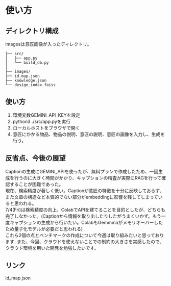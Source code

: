 # 使い方

## ディレクトリ構成
imagesは意匠画像が入ったディレクトリ。
```
├── src/
│   ├── app.py             
│   └── build_db.py      
│
├── images/ 
├── id_map.json      
├── knowledge.json         
└── design_index.faiss     
```

## 使い方
1. 環境変数GEMINI_API_KEYを設定
2. python3 ./src/app.pyを実行
3. ローカルホストをブラウザで開く
4. 意匠にかかる物品、物品の説明、意匠の説明、意匠の画像を入力し、生成を行う。

## 反省点、今後の展望
Captionの生成にGEMINI_APIを使ったが、無料プランで作成したため、一回生成を行うのに大きく時間がかかり、キャプションの精査が実際にRAGを行って確認することが困難であった。  
現在、検索精度が著しく低い。Captionが意匠の特徴を十分に反映しておらず、また文章の構造など本質的でない部分がembeddingに影響を残してしまっていると思われる。  
7/4(Fri)は検索精度の向上、ColabでAPIを建てることを目的としたが、どちらも完了しなかった。(Captionから情報を取り出したりしたがうまくいかず。もう一度キャプションの生成から行いたい。ColabもGemmmaがメモリオーバーしたため量子化モデルが必要だと思われる)  
これら2個の点とベンチマークの作成について今週は取り組みたいと思っております.
また、今回、クラウドを使えないことでの制約の大きさを実感したので、クラウド環境を用いた開発を勉強したいです。  

## リンク
id_map.json


